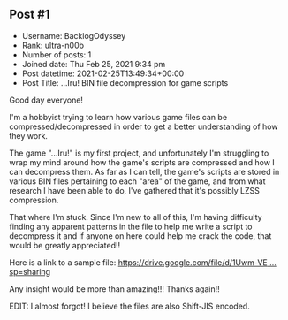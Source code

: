 ## Post #1
- Username: BacklogOdyssey
- Rank: ultra-n00b
- Number of posts: 1
- Joined date: Thu Feb 25, 2021 9:34 pm
- Post datetime: 2021-02-25T13:49:34+00:00
- Post Title: ...Iru! BIN file decompression for game scripts

Good day everyone!

I'm a hobbyist trying to learn how various game files can be compressed/decompressed in order to get a better understanding of how they work. 

The game "...Iru!" is my first project, and unfortunately I'm struggling to wrap my mind around how the game's scripts are compressed and how I can decompress them. As far as I can tell, the game's scripts are stored in various BIN files pertaining to each "area" of the game, and from what research I have been able to do, I've gathered that it's possibly LZSS compression.

That where I'm stuck. Since I'm new to all of this, I'm having difficulty finding any apparent patterns in the file to help me write a script to decompress  it and if anyone on here could help me crack the code, that would be greatly appreciated!!

Here is a link to a sample file: [https://drive.google.com/file/d/1Uwm-VE ... sp=sharing](https://drive.google.com/file/d/1Uwm-VEeatVbiAfmpM5cxen0a1SQRo5tw/view?usp=sharing)

Any insight would be more than amazing!!! Thanks again!!

EDIT: I almost forgot! I believe the files are also Shift-JIS encoded.

